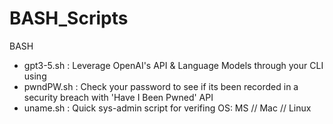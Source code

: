 # BASH_Scripts
BASH

- gpt3-5.sh : Leverage OpenAI's API & Language Models through your CLI using
- pwndPW.sh : Check your password to see if its been recorded in a security breach with 'Have I Been Pwned' API
- uname.sh : Quick sys-admin script for verifing OS: MS // Mac // Linux
